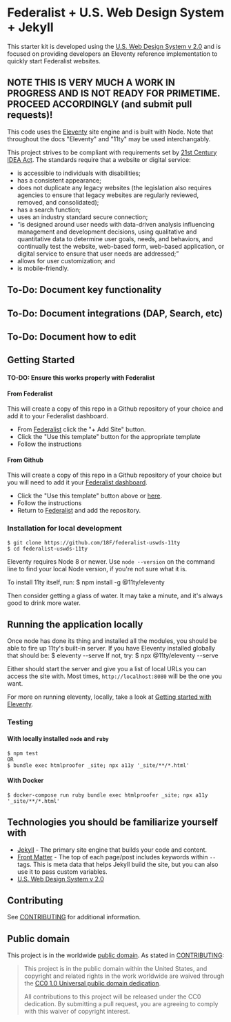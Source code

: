 # Federalist + U.S. Web Design System + Jekyll

This starter kit is developed using the [U.S. Web Design System v 2.0](https://v2.designsystem.digital.gov) and is focused on providing developers an Eleventy reference implementation to quickly start Federalist websites.

## NOTE THIS IS VERY MUCH A WORK IN PROGRESS AND IS NOT READY FOR PRIMETIME. PROCEED ACCORDINGLY (and submit pull requests)!

This code uses the [Eleventy](https://www.11ty.dev/) site engine and is built with Node. Note that throughout the docs "Eleventy" and "11ty" may be used interchangably.

This project strives to be compliant with requirements set by [21st Century IDEA Act](https://www.meritalk.com/articles/senate-passes-idea-act/). The standards require that a website or digital service:

- is accessible to individuals with disabilities;
- has a consistent appearance;
- does not duplicate any legacy websites (the legislation also requires agencies to ensure that legacy websites are regularly reviewed, removed, and consolidated);
- has a search function;
- uses an industry standard secure connection;
- “is designed around user needs with data-driven analysis influencing management and development decisions, using qualitative and quantitative data to determine user goals, needs, and behaviors, and continually test the website, web-based form, web-based application, or digital service to ensure that user needs are addressed;”
- allows for user customization; and
- is mobile-friendly.


## To-Do: Document key functionality

## To-Do: Document integrations (DAP, Search, etc)

## To-Do: Document how to edit

## Getting Started

#### TO-DO: Ensure this works properly with Federalist
#### From Federalist
This will create a copy of this repo in a Github repository of your choice and add it to your Federalist dashboard.

- From [Federalist](https://federalistapp.18f.gov/sites) click the "+ Add Site" button.
- Click the "Use this template" button for the appropriate template
- Follow the instructions

#### From Github
This will create a copy of this repo in a Github repository of your choice but you will need to add it your [Federalist dashboard](https://federalistapp.18f.gov/sites/new).

- Click the "Use this template" button above or [here](https://github.com/18F/federalist-uswds-11ty/generate).
- Follow the instructions
- Return to [Federalist](https://federalistapp.18f.gov/sites/new) and add the repository.

### Installation for local development
    $ git clone https://github.com/18F/federalist-uswds-11ty
    $ cd federalist-uswds-11ty

Eleventy requires Node 8 or newer. Use `node --version` on the command line to find your local Node version, if you're not sure what it is.

To install 11ty itself, run:
    $ npm install -g @11ty/eleventy

Then consider getting a glass of water. It may take a minute, and it's always good to drink more water.

## Running the application locally

Once node has done its thing and installed all the modules, you should be able to fire up 11ty's built-in server. If you have Eleventy installed globally that should be:
    $ eleventy --serve
If not, try:
    $ npx @11ty/eleventy --serve

Either should start the server and give you a list of local URLs you can access the site with. Most times, `http://localhost:8080` will be the one you want.

For more on running eleventy, locally, take a look at [Getting started with Eleventy](https://www.11ty.dev/docs/getting-started/).

### Testing

#### With locally installed `node` and `ruby`
    $ npm test
    OR
    $ bundle exec htmlproofer _site; npx a11y '_site/**/*.html'

#### With Docker
    $ docker-compose run ruby bundle exec htmlproofer _site; npx a11y '_site/**/*.html'

## Technologies you should be familiarize yourself with

- [Jekyll](https://jekyllrb.com/docs/) - The primary site engine that builds your code and content.
- [Front Matter](https://jekyllrb.com/docs/frontmatter) - The top of each page/post includes keywords within `--` tags. This is meta data that helps Jekyll build the site, but you can also use it to pass custom variables.
- [U.S. Web Design System v 2.0](https://v2.designsystem.digital.gov) 


## Contributing

See [CONTRIBUTING](CONTRIBUTING.md) for additional information.

## Public domain

This project is in the worldwide [public domain](LICENSE.md). As stated in [CONTRIBUTING](CONTRIBUTING.md):

> This project is in the public domain within the United States, and copyright
> and related rights in the work worldwide are waived through the [CC0 1.0
> Universal public domain dedication](https://creativecommons.org/publicdomain/zero/1.0/).
>
> All contributions to this project will be released under the CC0 dedication.
> By submitting a pull request, you are agreeing to comply with this waiver of
> copyright interest.